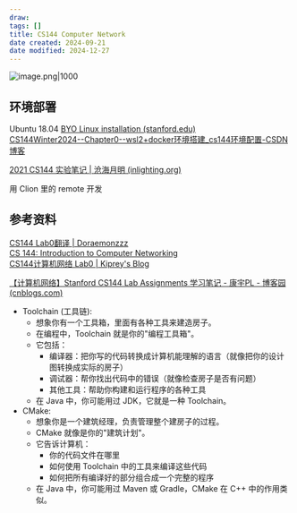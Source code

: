 ```yaml
---
draw:
tags: []
title: CS144 Computer Network
date created: 2024-09-21
date modified: 2024-12-27
---
```


![image.png|1000](https://imagehosting4picgo.oss-cn-beijing.aliyuncs.com/imagehosting/fix-dir%2Fpicgo%2Fpicgo-clipboard-images%2F2024%2F09%2F23%2F11-51-40-d83ae1e55a6a6ef17e6e6b169e730006-202409231151421-2ce186.png)

## 环境部署

Ubuntu 18.04 [BYO Linux installation (stanford.edu)](https://stanford.edu/class/cs144/vm_howto/vm-howto-byo.html)  
[CS144Winter2024--Chapter0--wsl2+docker环境搭建_cs144环境配置-CSDN博客](https://blog.csdn.net/weixin_73074012/article/details/135847082)

[2021 CS144 实验笔记 | 沧海月明 (inlighting.org)](https://www.inlighting.org/archives/2021-cs144-notes)

用 Clion 里的 remote 开发

## 参考资料

[CS144 Lab0翻译 | Doraemonzzz](https://doraemonzzz.com/2022/01/30/2022-1-30-CS144-Lab0%E7%BF%BB%E8%AF%91/)  
[CS 144: Introduction to Computer Networking](https://cs144.github.io/)  
[CS144计算机网络 Lab0 | Kiprey's Blog](https://kiprey.github.io/2021/11/cs144-lab0/)

[【计算机网络】Stanford CS144 Lab Assignments 学习笔记 - 康宇PL - 博客园 (cnblogs.com)](https://www.cnblogs.com/kangyupl/p/stanford_cs144_labs.html)

- Toolchain (工具链):
    - 想象你有一个工具箱，里面有各种工具来建造房子。
    - 在编程中，Toolchain 就是你的"编程工具箱"。
    - 它包括：
        - 编译器：把你写的代码转换成计算机能理解的语言（就像把你的设计图转换成实际的房子）
        - 调试器：帮你找出代码中的错误（就像检查房子是否有问题）
        - 其他工具：帮助你构建和运行程序的各种工具
    - 在 Java 中，你可能用过 JDK，它就是一种 Toolchain。
- CMake:
    - 想象你是一个建筑经理，负责管理整个建房子的过程。
    - CMake 就像是你的"建筑计划"。
    - 它告诉计算机：
        - 你的代码文件在哪里
        - 如何使用 Toolchain 中的工具来编译这些代码
        - 如何把所有编译好的部分组合成一个完整的程序
    - 在 Java 中，你可能用过 Maven 或 Gradle，CMake 在 C++ 中的作用类似。
